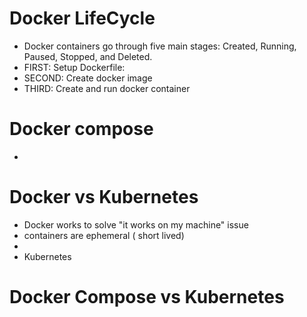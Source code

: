 # Docker LifeCycle
- Docker containers go through five main stages: Created, Running, Paused, Stopped, and Deleted. 
- FIRST: Setup Dockerfile:
- SECOND: Create docker image
- THIRD: Create and run docker container


# Docker compose
- 

# Docker vs Kubernetes
- Docker works to solve "it works on my machine" issue
- containers are ephemeral ( short lived)
- 
- Kubernetes

# Docker Compose vs Kubernetes